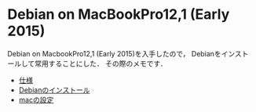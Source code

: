 
# Debian on MacBookPro12,1 (Early 2015)

Debian on MacbookPro12,1 (Early 2015)を入手したので， Debianをインストールして常用することにした． その際のメモです．

- [仕様](spec)
- [Debianのインストール](install)
- [macの設定](mac)
